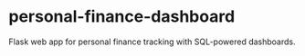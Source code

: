 # personal-finance-dashboard
Flask web app for personal finance tracking with SQL-powered dashboards.
